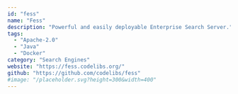 ```yaml
---
id: "fess"
name: "Fess"
description: "Powerful and easily deployable Enterprise Search Server."
tags:
  - "Apache-2.0"
  - "Java"
  - "Docker"
category: "Search Engines"
website: "https://fess.codelibs.org/"
github: "https://github.com/codelibs/fess"
#image: "/placeholder.svg?height=300&width=400"
---
```



